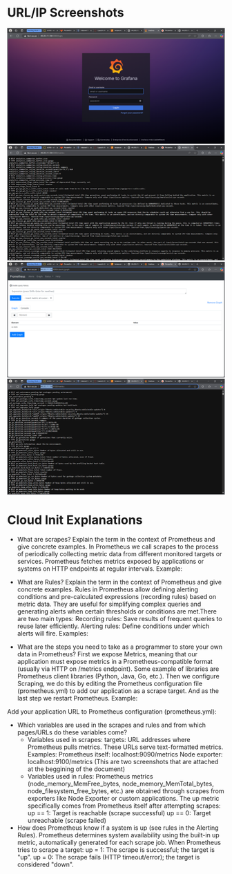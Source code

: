 # URL/IP Screenshots
  ![InsertCommand](./Screenshots/3000-Grafana.png)
  ![InsertCommand](./Screenshots/3000-metrics.png)
  ![InsertCommand](./Screenshots/9090-Prometheus.png)
  ![InsertCommand](./Screenshots/9100-metrics.png)
# Cloud Init Explanations
* What are scrapes? Explain the term in the context of Prometheus and give concrete examples.
  In Prometheus we call scrapes to the process of periodically collecting metric data from different monitored targets or services. Prometheus fetches metrics exposed by applications or systems on HTTP endpoints at regular intervals.
Example:

* What are Rules? Explain the term in the context of Prometheus and give concrete examples.
  Rules in Prometheus allow defining alerting conditions and pre-calculated expressions (recording rules) based on metric data. They are useful for simplifying complex queries and generating alerts when certain thresholds or conditions are met.There are two main types:
Recording rules: Save results of frequent queries to reuse later efficiently.
Alerting rules: Define conditions under which alerts will fire.
  Examples:
* What are the steps you need to take as a programmer to store your own data in Prometheus?
 First we expose Metrics, meaning that our application must expose metrics in a Prometheus-compatible format (usually via HTTP on /metrics endpoint). Some example of libraries are Prometheus client libraries (Python, Java, Go, etc.). Then we configure Scraping, we do this by editing the Prometheus configuration file (prometheus.yml) to add our application as a scrape target. And as the last step we restart Prometheus.
Example:

Add your application URL to Prometheus configuration (prometheus.yml):
* Which variables are used in the scrapes and rules and from which pages/URLs do these variables come?
   * Variables used in scrapes:
targets: URL addresses where Prometheus pulls metrics. These URLs serve text-formatted metrics.
Examples:
Prometheus itself: localhost:9090/metrics
Node exporter: localhost:9100/metrics
(This are two screenshots that are attached at the beggining of the document)
    * Variables used in rules:
Prometheus metrics (node_memory_MemFree_bytes, node_memory_MemTotal_bytes, node_filesystem_free_bytes, etc.) are obtained through scrapes from exporters like Node Exporter or custom applications.
The up metric specifically comes from Prometheus itself after attempting scrapes:
up == 1: Target is reachable (scrape successful)
up == 0: Target unreachable (scrape failed)
* How does Prometheus know if a system is up (see rules in the Alerting Rules).
  Prometheus determines system availability using the built-in up metric, automatically generated for each scrape job.
When Prometheus tries to scrape a target:
up = 1: The scrape is successful; the target is "up".
up = 0: The scrape fails (HTTP timeout/error); the target is considered "down".
